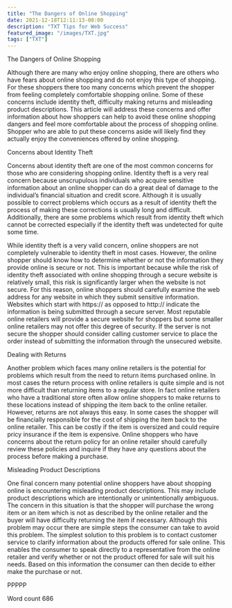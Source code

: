 ```yaml
---
title: "The Dangers of Online Shopping"
date: 2021-12-18T12:11:13-08:00
description: "TXT Tips for Web Success"
featured_image: "/images/TXT.jpg"
tags: ["TXT"]
---
```


The Dangers of Online Shopping

Although there are many who enjoy online shopping, there are others who have fears about online shopping and do not enjoy this type of shopping. For these shoppers there too many concerns which prevent the shopper from feeling completely comfortable shopping online. Some of these concerns include identity theft, difficulty making returns and misleading product descriptions. This article will address these concerns and offer information about how shoppers can help to avoid these online shopping dangers and feel more comfortable about the process of shopping online. Shopper who are able to put these concerns aside will likely find they actually enjoy the conveniences offered by online shopping. 

Concerns about Identity Theft

Concerns about identity theft are one of the most common concerns for those who are considering shopping online. Identity theft is a very real concern because unscrupulous individuals who acquire sensitive information about an online shopper can do a great deal of damage to the individual’s financial situation and credit score. Although it is usually possible to correct problems which occurs as a result of identity theft the process of making these corrections is usually long and difficult. Additionally, there are some problems which result from identity theft which cannot be corrected especially if the identity theft was undetected for quite some time.

While identity theft is a very valid concern, online shoppers are not completely vulnerable to identity theft in most cases. However, the online shopper should know how to determine whether or not the information they provide online is secure or not. This is important because while the risk of identity theft associated with online shopping through a secure website is relatively small, this risk is significantly larger when the website is not secure. For this reason, online shoppers should carefully examine the web address for any website in which they submit sensitive information. Websites which start with https:// as opposed to http:// indicate the information is being submitted through a secure server. Most reputable online retailers will provide a secure website for shoppers but some smaller online retailers may not offer this degree of security. If the server is not secure the shopper should consider calling customer service to place the order instead of submitting the information through the unsecured website. 

Dealing with Returns

Another problem which faces many online retailers is the potential for problems which result from the need to return items purchased online. In most cases the return process with online retailers is quite simple and is not more difficult than returning items to a regular store. In fact online retailers who have a traditional store often allow online shoppers to make returns to these locations instead of shipping the item back to the online retailer. However, returns are not always this easy. In some cases the shopper will be financially responsible for the cost of shipping the item back to the online retailer. This can be costly if the item is oversized and could require pricy insurance if the item is expensive. Online shoppers who have concerns about the return policy for an online retailer should carefully review these policies and inquire if they have any questions about the process before making a purchase. 

Misleading Product Descriptions

One final concern many potential online shoppers have about shopping online is encountering misleading product descriptions. This may include product descriptions which are intentionally or unintentionally ambiguous. The concern in this situation is that the shopper will purchase the wrong item or an item which is not as described by the online retailer and the buyer will have difficulty returning the item if necessary. Although this problem may occur there are simple steps the consumer can take to avoid this problem. The simplest solution to this problem is to contact customer service to clarify information about the products offered for sale online. This enables the consumer to speak directly to a representative from the online retailer and verify whether or not the product offered for sale will suit his needs. Based on this information the consumer can then decide to either make the purchase or not. 

PPPPP

Word count 686

